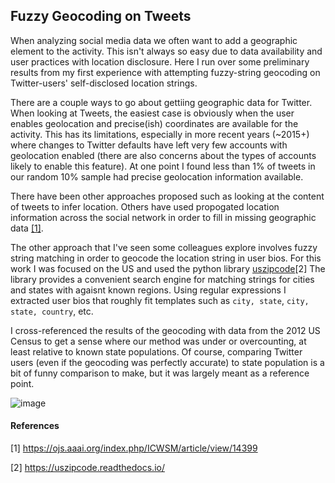 ## Fuzzy Geocoding on Tweets

When analyzing social media data we often want to add a geographic element to the activity. 
This isn't always so easy due to data availability and user practices with location disclosure. 
Here I run over some preliminary results from my first experience with attempting fuzzy-string geocoding 
on Twitter-users' self-disclosed location strings. 


There are a couple ways to go about gettiing geographic data for Twitter.
When looking at Tweets,
the easiest case is obviously when the user enables geolocation and precise(ish) coordinates are available for the activity.
This has its limitations, especially in more recent years (~2015+) where changes to Twitter defaults have left very
few accounts with geolocation enabled (there are also concerns about the types of accounts likely to enable this feature).
At one point I found less than 1% of tweets in our random 10% sample had precise geolocation information available. 

There have been other approaches proposed such as looking at the content of tweets to infer location. 
Others have used propogated location information across the social network in order to fill in missing
geographic data [[1]](https://ojs.aaai.org/index.php/ICWSM/article/view/14399).

The other approach that I've seen some colleagues explore involves fuzzy string matching in order to geocode
the location string in user bios. 
For this work I was focused on the US and used the python library [uszipcode](https://uszipcode.readthedocs.io/)[2]
The library provides a convenient search engine for matching strings for cities and states with agaisnt known regions. 
Using regular expressions I extracted user bios that roughly fit templates such as `city, state`, `city, state, country`, etc.

I cross-referenced the results of the geocoding with data from the 2012 US Census to get a sense where our method
was under or overcounting, at least relative to known state populations. 
Of course, comparing Twitter users (even if the geocoding was perfectly accurate) to state population is 
a bit of funny comparison to make, but it was largely meant as a reference point. 

![image](./Geocoding_balance_2020MongoDB.png)


#### References 
[1] https://ojs.aaai.org/index.php/ICWSM/article/view/14399

[2] https://uszipcode.readthedocs.io/
